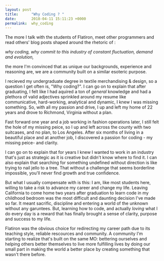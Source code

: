 ```yaml
---
layout: post
title:      "Why Coding ? "
date:       2018-04-11 15:11:23 +0000
permalink:  why_coding
---
```



The more I talk with the students of Flatiron, meet other programmers and read others' blog posts shaped around the rhetoric of : 

*why coding, why commit to this industry of constant fluctuation, demand and evolution,*

the more I'm convinced that as unique our backgrounds, experience and reasoning are, we are a community built on a similar esoteric purpose. 

I recieved my undergraduate degree in textile merchandising & design, so a question I get often is, "Why coding?". I can go on to explain that after graduating, I felt like I had aquired a ton of *general* knowledge and had a plethora of valid adjectives sprinkled around my resume like communicative,  hard-working, analytical and dynamic, I knew I was missing something. So, with all my passion and drive, I up and left my home of 22 years and drove to Richmond, Virginia without a plan. 

Fast forward one year and a job working in fashion operations later, I still felt the hole of my missing peice, so I up and left across the county with two suitcases, and no plan, to Los Angeles. After six months of living in a beautiful place and at another job, I discovered a passion for coding - my missing peice- and clarity. 

I can go on to explain that for years I knew I wanted to work in an industry that's just as strategic as it is creative but didn't know where to find it. I can also explain that searching for something undefined without direction is like trying to nail jello to a tree. That without a challenge that seems borderline impossible, you'll never find growth and true confidence.  

But what I usually compensate with is this: I am, like most students here, willing to take a risk to advance my career and change my life. Leaving California to come home two years after graduation to learn code in my childhood bedroom was the most difficult and daunting decision I've made so far. It meant sacrific, discipline and entering a world of the unknown without any garuntees. But, learning how to code, and actually *loving*  what I do every day is a reward that has finally brought a sense of clarity, purpose and success to my life. 

Flatiron was the obvious choice for redirecting my career path due to its teaching style, reliable rescources and community. A community I'm starting to realize that's built on the same MO: bettering ourselves and helping others better themselves to live more fulfilling lives by doing our small part in making the world a better place by creating something that wasn't there before. 












